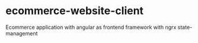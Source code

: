 # ecommerce-website-client
Ecommerce application with angular as frontend framework with ngrx state-management 

